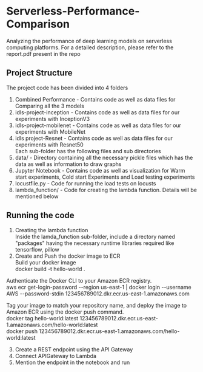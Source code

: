 # Serverless-Performance-Comparison

Analyzing the performance of deep learning models on serverless computing platforms. For a detailed description, please refer to the report.pdf present in the repo    

## Project Structure     
The project code has been divided into 4 folders    
1. Combined Performance - Contains code as well as data files for Comparing all the 3 models    
2. idls-project-inception - Contains code as well as data files for our experiments with InceptionV3    
3. idls-project-mobilenet - Contains code as well as data files for our experiments with MobileNet    
4. idls project-Resnet - Contains code as well as data files for our experiments with Resnet50    
Each sub-folder has the following files and sub directories
1. data/ - Directory containing all the necessary pickle files which has the data as well as information to draw graphs     
2. Jupyter Notebook - Contains code as well as visualization for Warm start experiments, Cold start Experiments and Load testing experiments    
3. locustfile.py - Code for running the load tests on locusts    
4. lambda_function/ - Code for creating the lambda function. Details will be mentioned below    

## Running the code    
1. Creating the lambda function    
Inside the lamda_function sub-folder, include a directory named "packages" having the necessary runtime libraries required like tensorflow, pillow    
2. Create and Push the docker image to ECR    
Build your docker image    
docker build -t hello-world .   
    
Authenticate the Docker CLI to your Amazon ECR registry.    
aws ecr get-login-password --region us-east-1 | docker login --username AWS --password-stdin 123456789012.dkr.ecr.us-east-1.amazonaws.com    
    
Tag your image to match your repository name, and deploy the image to Amazon ECR using the docker push command.     
docker tag  hello-world:latest 123456789012.dkr.ecr.us-east-1.amazonaws.com/hello-world:latest    
docker push 123456789012.dkr.ecr.us-east-1.amazonaws.com/hello-world:latest        
    
3. Create a REST endpoint using the API Gateway    
4. Connect APIGateway to Lambda    
5. Mention the endpoint in the notebook and run    



